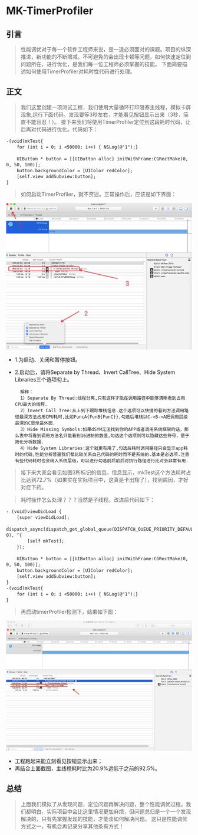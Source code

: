 # MK-TimerProfiler

## 引言
> 性能调优对于每一个软件工程师来说，是一道必须面对的课题。项目的纵深推进，新功能的不断增减，不可避免的会出现卡顿等问题，如何快速定位到问题所在，进行优化，是我们每一位工程师必须掌握的技能。
	下面简要描述如何使用TimerProfiler对耗时性代码进行处理。
	
## 正文
> 我们这里创建一项测试工程，我们使用大量循环打印阻塞主线程，模拟卡屏现象,运行下面代码，发现要等3秒左右，才能看见按钮显示出来（3秒，简直不能容忍！）。
> 接下来我们将使用TimerProfiler定位到这段耗时代码，让后再对代码进行优化。代码如下：


	-(void)mkTest{
	    for (int i = 0; i <50000; i++) { NSLog(@"1");}
	    
	    UIButton * button = [[UIButton alloc] initWithFrame:CGRectMake(0, 0, 50, 100)];
    	button.backgroundColor = [UIColor redColor];
    	[self.view addSubview:button];
	}

> 如何启动TimerProfiler，就不赘述。正常操作后，应该是如下界面：

![](https://github.com/maojingios/MK-TimerProfiler/blob/master/images/image-1.png)

* 1.为启动、关闭和暂停按钮。
* 2.启动后，请将Separate by Thread、Invert CallTree、Hide System Libraries三个选项勾上。

		解释：
		1）Separate By Thread:线程分离,只有这样才能在调用路径中能够清晰看到占用CPU最大的线程.
		2）Invert Call Tree:从上到下跟踪堆栈信息.这个选项可以快捷的看到方法调用路径最深方法占用CPU耗时,比如FuncA{FunB{FunC}},勾选后堆栈以C->B->A把调用层级最深的C显示最外面. 
		3）Hide Missing Symbols:如果dSYM无法找到你的APP或者调用系统框架的话，那么表中将看到调用方法名只能看到16进制的数值,勾选这个选项则可以隐藏这些符号，便于简化分析数据.
		4）Hide System Libraries:这个就更有用了,勾选后耗时调用路径只会显示app耗时的代码,性能分析普遍我们都比较关系自己代码的耗时而不是系统的.基本是必选项.注意有些代码耗时也会纳入系统层级，可以进行勾选前后前后对执行路径进行比对会非常有用.
	

> 接下来大家会看见如图3所标记的信息。信息显示，mkTest这个方法耗时占比达到72.7%（如果实在实际项目中，这真是卡出翔了），找到病因，才好对症下药。

> 耗时操作怎么处理？？？当然是子线程。改进后代码如下：

	- (void)viewDidLoad {
	    [super viewDidLoad];
	    dispatch_async(dispatch_get_global_queue(DISPATCH_QUEUE_PRIORITY_DEFAULT, 0), ^{
	        [self mkTest];
	    });
	    
	    UIButton * button = [[UIButton alloc] initWithFrame:CGRectMake(0, 0, 50, 100)];
	    button.backgroundColor = [UIColor redColor];
	    [self.view addSubview:button];
	}
	-(void)mkTest{
	    for (int i = 0; i <50000; i++) { NSLog(@"1");}
	}

>再启动timerProfiler检测下，结果如下图：

![](https://github.com/maojingios/MK-TimerProfiler/blob/master/images/image-4.png)

* 工程跑起来能立刻看见按钮显示出来；
* 再结合上面截图，主线程耗时比为20.9%远低于之前的92.5%。

## 总结

> 上面我们模拟了从发现问题，定位问题再解决问题，整个性能调优过程。我们都明白，实际项目中会比这里情况更加麻烦，但问题总归是一个一个发现解决的，只有先掌握发现的技能，才能谈如何解决问题。
这只是性能调优方式之一，有机会再记录分享其他条有方式！
